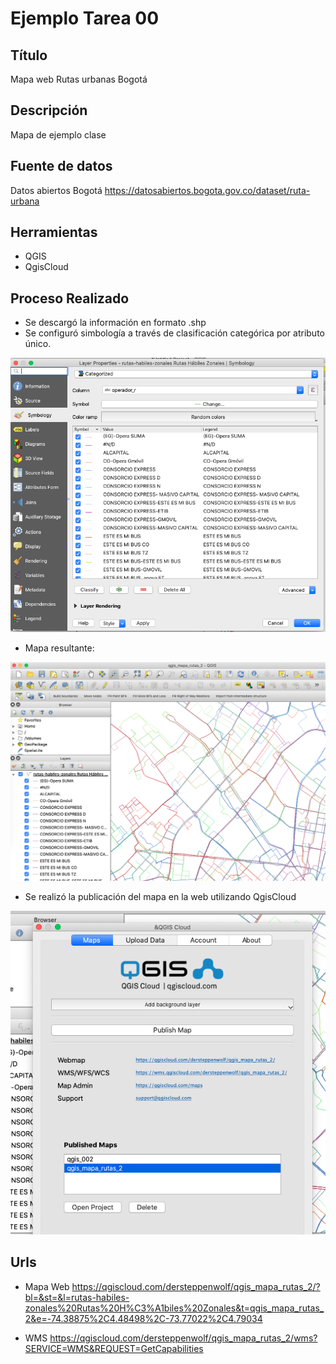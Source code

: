 # Ejemplo Tarea 00

## Título

Mapa web Rutas urbanas Bogotá

## Descripción

Mapa de ejemplo clase

## Fuente de datos

Datos abiertos Bogotá https://datosabiertos.bogota.gov.co/dataset/ruta-urbana

##  Herramientas

- QGIS
- QgisCloud

##  Proceso Realizado

- Se descargó la información en formato .shp
- Se configuró simbología a través de clasificación categórica por atributo único.

![img1](images/00_simbologia.png)

- Mapa resultante:

![img2](images/00_mapa.png)

- Se realizó la publicación del mapa en la web utilizando QgisCloud

![img3](images/00_publicado.png)


##  Urls

- Mapa Web https://qgiscloud.com/dersteppenwolf/qgis_mapa_rutas_2/?bl=&st=&l=rutas-habiles-zonales%20Rutas%20H%C3%A1biles%20Zonales&t=qgis_mapa_rutas_2&e=-74.38875%2C4.48498%2C-73.77022%2C4.79034

- WMS https://qgiscloud.com/dersteppenwolf/qgis_mapa_rutas_2/wms?SERVICE=WMS&REQUEST=GetCapabilities

